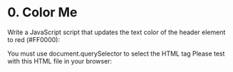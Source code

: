 # 0. Color Me

Write a JavaScript script that updates the text color of the header element to red (#FF0000):

You must use document.querySelector to select the HTML tag
Please test with this HTML file in your browser: